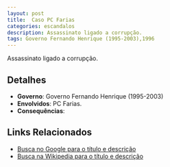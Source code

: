 ```yaml
---
layout: post
title:  Caso PC Farias
categories: escandalos
description: Assassinato ligado a corrupção.
tags: Governo Fernando Henrique (1995-2003),1996
---
```


Assassinato ligado a corrupção.

## Detalhes
- **Governo**: Governo Fernando Henrique (1995-2003)
- **Envolvidos**: PC Farias.
- **Consequências**: 

## Links Relacionados
- [Busca no Google para o título e descrição](https://www.google.com/search?q=Caso%20PC%20Farias%20Assassinato%20ligado%20a%20corrup%C3%A7%C3%A3o.%20Governo%20Fernando%20Henrique%20%281995-2003%29)
- [Busca na Wikipedia para o título e descrição](https://en.wikipedia.org/w/index.php?search=Caso%20PC%20Farias%20Assassinato%20ligado%20a%20corrup%C3%A7%C3%A3o.%20Governo%20Fernando%20Henrique%20%281995-2003%29)
